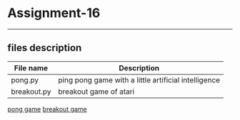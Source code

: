 # Assignment-16
---
## files description

| File name | Description |
|--- | --- |
|pong.py | ping pong game with a little artificial intelligence |
|breakout.py | breakout game of atari |



[pong game](pong/images/pong.png)
[breakout game](breakout/images/breakout.png)
